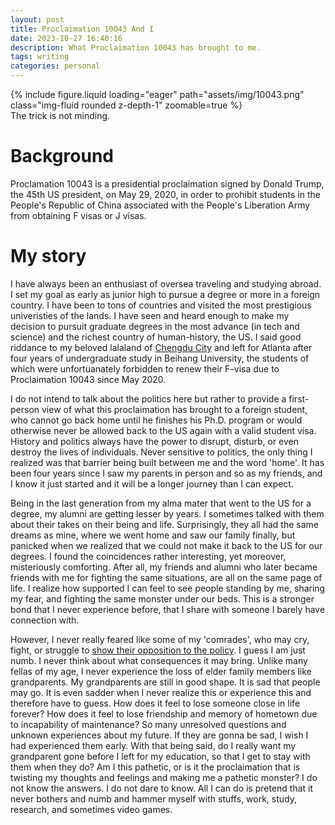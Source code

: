 ```yaml
---
layout: post
title: Proclaimation 10043 And I
date: 2023-10-27 16:40:16
description: What Proclaimation 10043 has brought to me.
tags: writing
categories: personal
---
```

<div class="row mt-3">
    <div class="col-sm mt-3 mt-md-0">
        {% include figure.liquid loading="eager" path="assets/img/10043.png" class="img-fluid rounded z-depth-1" zoomable=true %}
    </div>
</div>
<div class="caption">
    The trick is not minding.
</div>


# Background
Proclamation 10043 is a presidential proclaimation signed by Donald Trump, the 45th US president, on May 29, 2020, in order to prohibit students in the People's Republic of China associated with the People's Liberation Army from obtaining F visas or J visas.

# My story
I have always been an enthusiast of oversea traveling and studying abroad. I set my goal as early as junior high to pursue a degree or more in a foreign country. I have been to tons of countries and visited the most prestigious univeristies of the lands. I have seen and heard enough to make my decision to pursuit graduate degrees in the most advance (in tech and science) and the richest country of human-history, the US. I said good riddance to my beloved lalaland of [Chengdu City](https://www.google.com/maps/place/Chengdu,+Sichuan,+China/@30.6587199,103.9107381,11z/data=!3m1!4b1!4m6!3m5!1s0x36efc52300447721:0xb98652ce2e240e02!8m2!3d30.5722599!4d104.0665099!16zL20vMDE2djQ2?entry=ttu) and left for Atlanta after four years of undergraduate study in Beihang University, the students of which were unfortuanately forbidden to renew their F-visa due to Proclaimation 10043 since May 2020.

I do not intend to talk about the politics here but rather to provide a first-person view of what this proclaimation has brought to a foreign student, who cannot go back home until he finishes his Ph.D. program or would otherwise never be allowed back to the US again with a valid student visa. History and politics always have the power to disrupt, disturb, or even destroy the lives of individuals. Never sensitive to politics, the only thing I realized was that barrier being built between me and the word 'home'. It has been four years since I saw my parents in person and so as my friends, and I know it just started and it will be a longer journey than I can expect.

Being in the last generation from my alma mater that went to the US for a degree, my alumni are getting lesser by years. I sometimes talked with them about their takes on their being and life. Surprisingly, they all had the same dreams as mine, where we went home and saw our family finally, but panicked when we realized that we could not make it back to the US for our degrees. I found the coincidences rather interesting, yet moreover, misteriously comforting. After all, my friends and alumni who later became friends with me for fighting the same situations, are all on the same page of life. I realize how supported I can feel to see people standing by me, sharing my fear, and fighting the same monster under our beds. This is a stronger bond that I never experience before, that I share with someone I barely have connection with.

However, I never really feared like some of my 'comrades', who may cry, fight, or struggle to [show their opposition to the policy](https://www.10043.org/). I guess I am just numb. I never think about what consequences it may bring. Unlike many fellas of my age, I never experience the loss of elder family members like grandparents. My grandparents are still in good shape. It is sad that people may go. It is even sadder when I never realize this or experience this and therefore have to guess. How does it feel to lose someone close in life forever? How does it feel to lose friendship and memory of hometown due to incapability of maintenance? So many unresolved questions and unknown experiences about my future. If they are gonna be sad, I wish I had experienced them early. With that being said, do I really want my grandparent gone before I left for my education, so that I get to stay with them when they do? Am I this pathetic, or is it the proclaimation that is twisting my thoughts and feelings and making me a pathetic monster? I do not know the answers. I do not dare to know. All I can do is pretend that it never bothers and numb and hammer myself with stuffs, work, study, research, and sometimes video games.